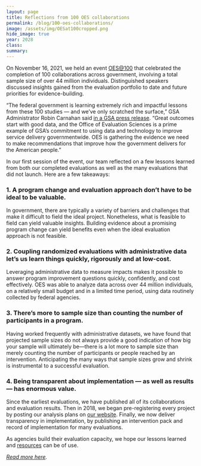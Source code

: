 ```yaml
---	
layout: page	
title: Reflections from 100 OES collaborations
permalink: /blog/100-oes-collaborations/	
image: /assets/img/OESat100cropped.png
hide_image: true
year: 2028
class:	
summary: 	
---	
```

On November 16, 2021, we held an event <a href="https://oes.gsa.gov/oes-at-100/" target="_blank">OES@100</a> that celebrated the completion of 100 collaborations across government, involving a total sample size of over 44 million individuals. Distinguished speakers discussed insights gained from the evaluation portfolio to date and future priorities for evidence-building.

“The federal government is learning extremely rich and impactful lessons from these 100 studies — and we’ve only scratched the surface,” GSA Administrator Robin Carnahan said <a href="https://www.gsa.gov/about-us/newsroom/news-releases/gsas-office-of-evaluation-sciences-shares-lessons-learned-and-new-frontiers-from-100-collaborations-across-government-11162021" target="_blank">in a GSA press release</a>. “Great outcomes start with good data, and the Office of Evaluation Sciences is a prime example of GSA’s commitment to using data and technology to improve service delivery governmentwide. OES is gathering the evidence we need to make recommendations that improve how the government delivers for the American people.”

In our first session of the event, our team reflected on a few lessons learned from both our completed evaluations as well as the many evaluations that did not launch. Here are a few takeaways: 

### 1. A program change and evaluation approach don’t have to be ideal to be valuable.
In government, there are typically a variety of barriers and challenges that make it difficult to field the ideal project. Nonetheless, what is feasible to field can yield valuable insights. Building evidence about a promising program change can yield benefits even when the ideal evaluation approach is not feasible. 

### 2. Coupling randomized evaluations with administrative data let’s us learn things quickly, rigorously and at low-cost.
Leveraging administrative data to measure impacts makes it possible to answer program improvement questions quickly, confidently, and cost effectively.  OES was able to analyze data across over 44 million individuals, on a relatively small budget and in a limited time period, using data routinely collected by federal agencies. 

### 3. There’s more to sample size than counting the number of participants in a program.
Having worked frequently with administrative datasets, we have found that projected sample sizes do not always provide a good indication of how big your sample will ultimately be—there is a lot more to sample size than merely counting the number of participants or people reached by an intervention. Anticipating the many ways that sample sizes grow and shrink is instrumental to a successful evaluation.

### 4. Being transparent about implementation — as well as results — has enormous value.
Since the earliest evaluations, we have published all of its collaborations and evaluation results. Then in 2018, we began pre-registering every project by posting our analysis plans on <a href="http://oes.gsa.gov/work" target="_blank">our website</a>. Finally, we now deliver transparency in implementation, by publishing an intervention pack and record of implementation for many evaluations.

As agencies build their evaluation capacity, we hope our lessons learned and <a href="http://oes.gsa.gov/resources/" target="_blank">resources</a> can be of use. 

*<a href="https://oes.gsa.gov/assets/files/Reflections-from-100-OES-collaborations.pdf" target="_blank">Read more here</a>.*
